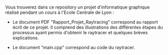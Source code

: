 Vous trouverez dans ce repository un projet d'informatique graphique réalisé pendant un cours à l'Ecole Centrale de Lyon :

- Le document PDF "Rapport_Projet_Raytracing" correspond au rapport écrit de ce projet. Il comprend des illustrations des différentes étapes du processus ayant permis d'obtenir le raytracer et quelques brèves explications.

- Le document "main.cpp" correspond au code du raytracer.
